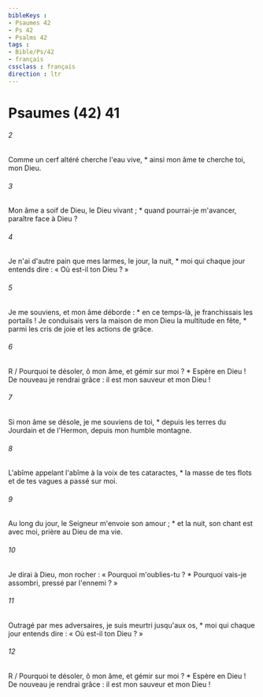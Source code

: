 ```yaml
---
bibleKeys : 
- Psaumes 42
- Ps 42
- Psalms 42
tags : 
- Bible/Ps/42
- français
cssclass : français
direction : ltr
---
```


# Psaumes (42) 41

###### 2
Comme un cerf altéré cherche l'eau vive, * ainsi mon âme te cherche toi, mon Dieu.
###### 3
Mon âme a soif de Dieu, le Dieu vivant ; * quand pourrai-je m'avancer, paraître face à Dieu ?
###### 4
Je n'ai d'autre pain que mes larmes, le jour, la nuit, * moi qui chaque jour entends dire : « Où est-il ton Dieu ? »
###### 5
Je me souviens, et mon âme déborde : * en ce temps-là, je franchissais les portails ! Je conduisais vers la maison de mon Dieu la multitude en fête, * parmi les cris de joie et les actions de grâce.
###### 6
R / Pourquoi te désoler, ô mon âme, et gémir sur moi ? * Espère en Dieu ! De nouveau je rendrai grâce : il est mon sauveur et mon Dieu !
###### 7
Si mon âme se désole, je me souviens de toi, * depuis les terres du Jourdain et de l'Hermon, depuis mon humble montagne.
###### 8
L'abîme appelant l'abîme à la voix de tes cataractes, * la masse de tes flots et de tes vagues a passé sur moi.
###### 9
Au long du jour, le Seigneur m'envoie son amour ; * et la nuit, son chant est avec moi, prière au Dieu de ma vie.
###### 10
Je dirai à Dieu, mon rocher : « Pourquoi m'oublies-tu ? * Pourquoi vais-je assombri, pressé par l'ennemi ? »
###### 11
Outragé par mes adversaires, je suis meurtri jusqu'aux os, * moi qui chaque jour entends dire : « Où est-il ton Dieu ? »
###### 12
R / Pourquoi te désoler, ô mon âme, et gémir sur moi ? * Espère en Dieu ! De nouveau je rendrai grâce : il est mon sauveur et mon Dieu !

